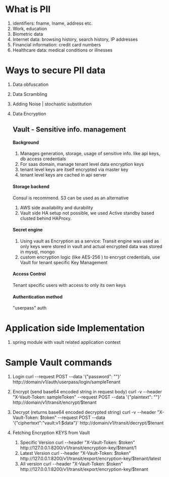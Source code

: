 # What is PII
1. identifiers: fname, lname, address etc.
2. Work, education
3. Biometric data
4. Internet data: browsing history, search history, IP addresses
5. Financial information: credit card numbers
6. Healthcare data: medical conditions or illnesses

# Ways to secure PII data
1. Data obfuscation
2. Data Scrambling
3. Adding Noise | stochastic substitution
4. Data Encryption
   ## Vault - Sensitive info. management
      #### Background
      1. Manages generation, storage, usage of sensitive info. like api keys, db access credentials
      2. For saas domain, manage tenant level data encryption keys
      3. tenant level keys are itself encrypted via master key
      4. tenant level keys are cached in api server
      
      #### Storage backend
      Consul is recommend.
      S3 can be used as an alternative
      1. AWS side availability and durability
      2. Vault side HA setup not possible, we used Active standby based clusted behind HAProxy.

      #### Secret engine
      1. Using vault as Encryption as a service: Transit engine was used as only keys were stored in vault and actual encrypted data was stored in mysql, mongo 
      2. custom encryption logic (like AES-256 ) to encrypt credentials, use Vault for tenant specific Key Management
   
      #### Access Control
      Tenant specific users with access to only its own keys
      
      #### Authentication method
      "userpass" auth
      
# Application side Implementation 
1. spring module with vault related application context

# Sample Vault commands
1.  Login 
curl --request POST --data '{"password": ""}' http://domain/v1/auth/userpass/login/sampleTenant

2.  Encrypt (send base64 encoded string in request body)
curl -v --header "X-Vault-Token: sampleToken" --request POST --data '{"plaintext": ""}' http://domain/v1/transit/encrypt/$tenant

3. Decrypt (returns base64 encoded decrypted string)
curl -v --header "X-Vault-Token: $token" --request POST --data '{"ciphertext":"vault:v1:$data"}' http://domain/v1/transit/decrypt/$tenant

3. Fetching Encryption KEYS from Vault
   1. Specific Version
     curl --header "X-Vault-Token: $token" http://127.0.0.1:8200/v1/transit/encryption-key/$tenant/1
   2. Latest Version
    curl --header "X-Vault-Token: $token" http://127.0.0.1:8200/v1/transit/export/encryption-key/$tenant/latest
   3. All version
    curl --header "X-Vault-Token: $token" http://127.0.0.1:8200/v1/transit/export/encryption-key/$tenant
